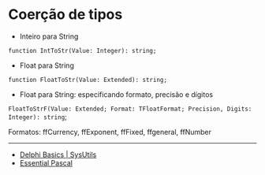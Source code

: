 # Coerção de tipos

- Inteiro para String

`function IntToStr(Value: Integer): string;`

- Float para String
  
`function FloatToStr(Value: Extended): string;`

- Float para String: especificando formato, precisão e dígitos 
  
`FloatToStrF(Value: Extended; Format: TFloatFormat; Precision, Digits: Integer): string`;

Formatos: ffCurrency, ffExponent, ffFixed, ffgeneral, ffNumber

---

- [Delphi Basics | SysUtils](http://www.delphibasics.co.uk/ByUnit.asp?Unit=SysUtils)  
- [Essential Pascal](http://www.marcocantu.com/epascal/English/ch03data.htm)